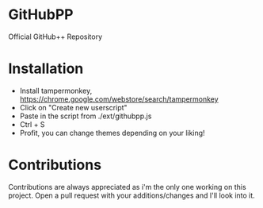 # GitHubPP
Official GitHub++ Repository 

# Installation
* Install tampermonkey, https://chrome.google.com/webstore/search/tampermonkey
* Click on "Create new userscript"
* Paste in the script from ./ext/githubpp.js
* Ctrl + S
* Profit, you can change themes depending on your liking!

# Contributions
Contributions are always appreciated as i'm the only one working on this project. Open a pull request with your additions/changes and I'll look into it.
